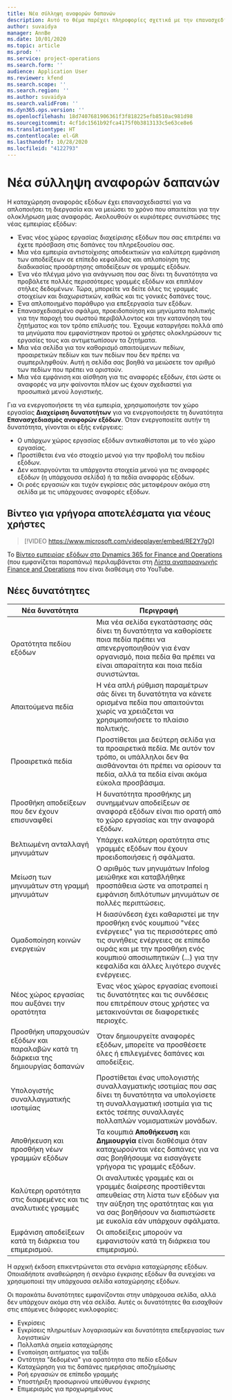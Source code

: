 ```yaml
---
title: Νέα σύλληψη αναφορών δαπανών
description: Αυτό το θέμα παρέχει πληροφορίες σχετικά με την επανασχεδίαση της εμπειρίας για την καταχώρηση της αναφοράς εξόδων.
author: suvaidya
manager: AnnBe
ms.date: 10/01/2020
ms.topic: article
ms.prod: ''
ms.service: project-operations
ms.search.form: ''
audience: Application User
ms.reviewer: kfend
ms.search.scope: ''
ms.search.region: ''
ms.author: suvaidya
ms.search.validFrom: ''
ms.dyn365.ops.version: ''
ms.openlocfilehash: 18d7407681906361f3f818225efb8510ac981d98
ms.sourcegitcommit: 4cf1dc1561b92fca4175f0b3813133c5e63ce8e6
ms.translationtype: HT
ms.contentlocale: el-GR
ms.lasthandoff: 10/28/2020
ms.locfileid: "4122793"
---
```

# <a name="expense-reports-reimagined"></a>Νέα σύλληψη αναφορών δαπανών

Η καταχώρηση αναφοράς εξόδων έχει επανασχεδιαστεί για να απλοποιήσει τη διεργασία και να μειώσει το χρόνο που απαιτείται για την ολοκλήρωση μιας αναφοράς. Ακολουθούν οι κυριότερες συνιστώσες της νέας εμπειρίας εξόδων:

- Ένας νέος χώρος εργασίας διαχείρισης εξόδων που σας επιτρέπει να έχετε πρόσβαση στις δαπάνες του πληρεξουσίου σας.
- Μια νέα εμπειρία αντιστοίχισης αποδεικτικών για καλύτερη εμφάνιση των αποδείξεων σε επίπεδο κεφαλίδας και απλοποίηση της διαδικασίας προσάρτησης αποδείξεων σε γραμμές εξόδων.
- Ένα νέο πλέγμα μόνο για ανάγνωση που σας δίνει τη δυνατότητα να προβάλετε πολλές περισσότερες γραμμές εξόδων και επιπλέον στήλες δεδομένων. Τώρα, μπορείτε να δείτε όλες τις γραμμές στοιχείων και διαχωριστικών, καθώς και τις γονικές δαπάνες τους.
- Ένα απλοποιημένο παράθυρο για επεξεργασία των εξόδων.
- Επανασχεδιασμένο σφάλμα, προειδοποίηση και μηνύματα πολιτικής για την παροχή του σωστού περιβάλλοντος και την κατανόηση του ζητήματος και τον τρόπο επίλυσής του. Έχουμε καταργήσει πολλά από τα μηνύματα που εμφανίστηκαν προτού οι χρήστες ολοκληρώσουν τις εργασίες τους και αντιμετωπίσουν τα ζητήματα.
- Μια νέα σελίδα για τον καθορισμό απαιτούμενων πεδίων, προαιρετικών πεδίων και των πεδίων που δεν πρέπει να συμπεριληφθούν. Αυτή η σελίδα σας βοηθά να μειώσετε τον αριθμό των πεδίων που πρέπει να οριστούν.
- Μια νέα εμφάνιση και αίσθηση για τις αναφορές εξόδων, έτσι ώστε οι αναφορές να μην φαίνονται πλέον ως έχουν σχεδιαστεί για προσωπικά μενού λογιστικής.

Για να ενεργοποιήσετε τη νέα εμπειρία, χρησιμοποιήστε τον χώρο εργασίας **Διαχείριση δυνατοτήτων** για να ενεργοποιήσετε τη δυνατότητα **Επανασχεδιασμός αναφορών εξόδων**. Όταν ενεργοποιείτε αυτήν τη δυνατότητα, γίνονται οι εξής ενέργειες:

- Ο υπάρχων χώρος εργασίας εξόδων αντικαθίσταται με το νέο χώρο εργασίας.
- Προστίθεται ένα νέο στοιχείο μενού για την προβολή του πεδίου εξόδων.
- Δεν καταργούνται τα υπάρχοντα στοιχεία μενού για τις αναφορές εξόδων (η υπάρχουσα σελίδα) ή τα πεδία αναφοράς εξόδων.
- Οι ροές εργασιών και τυχόν εγκρίσεις σάς μεταφέρουν ακόμα στη σελίδα με τις υπάρχουσες αναφορές εξόδων.

## <a name="getting-started-video-for-new-users"></a>Βίντεο για γρήγορα αποτελέσματα για νέους χρήστες

> [!VIDEO https://www.microsoft.com/videoplayer/embed/RE2Y7gO]

Το [Βίντεο εμπειρίας εξόδων στο Dynamics 365 for Finance and Operations](https://youtu.be/Ocy-MsTvEE0) (που εμφανίζεται παραπάνω) περιλαμβάνεται στη [Λίστα αναπαραγωγής Finance and Operations](https://www.youtube.com/playlist?list=PLcakwueIHoT_SYfIaPGoOhloFoCXiUSyW) που είναι διαθέσιμη στο YouTube.

## <a name="new-features"></a>Νέες δυνατότητες

| Νέα δυνατότητα | Περιγραφή |
|---|----|
| Ορατότητα πεδίου εξόδων | Μια νέα σελίδα εγκατάστασης σάς δίνει τη δυνατότητα να καθορίσετε ποια πεδία πρέπει να απενεργοποιηθούν για έναν οργανισμό, ποια πεδία θα πρέπει να είναι απαραίτητα και ποια πεδία συνιστώνται. |
| Απαιτούμενα πεδία | Η νέα απλή ρύθμιση παραμέτρων σάς δίνει τη δυνατότητα να κάνετε ορισμένα πεδία που απαιτούνται χωρίς να χρειάζεται να χρησιμοποιήσετε το πλαίσιο πολιτικής. |
| Προαιρετικά πεδία | Προστίθεται μια δεύτερη σελίδα για τα προαιρετικά πεδία. Με αυτόν τον τρόπο, οι υπάλληλοι δεν θα αισθάνονται ότι πρέπει να ορίσουν τα πεδία, αλλά τα πεδία είναι ακόμα εύκολα προσβάσιμα. |
| Προσθήκη αποδείξεων που δεν έχουν επισυναφθεί | Η δυνατότητα προσθήκης μη συνημμένων αποδείξεων σε αναφορά εξόδων είναι πιο ορατή από το χώρο εργασίας και την αναφορά εξόδων. |
| Βελτιωμένη ανταλλαγή μηνυμάτων | Υπάρχει καλύτερη ορατότητα στις γραμμές εξόδων που έχουν προειδοποιήσεις ή σφάλματα. |
| Μείωση των μηνυμάτων στη γραμμή μηνυμάτων| Ο αριθμός των μηνυμάτων Infolog μειώθηκε και καταβλήθηκε προσπάθεια ώστε να αποτραπεί η εμφάνιση διπλότυπων μηνυμάτων σε πολλές περιπτώσεις. |
| Ομαδοποίηση κοινών ενεργειών | Η διασύνδεση έχει καθαριστεί με την προσθήκη ενός κουμπιού "νέες ενέργειες" για τις περισσότερες από τις συνήθεις ενέργειες σε επίπεδο ουράς και με την προσθήκη ενός κουμπιού αποσιωπητικών (...) για την κεφαλίδα και άλλες λιγότερο συχνές ενέργειες. |
| Νέος χώρος εργασίας που αυξάνει την ορατότητα | Ένας νέος χώρος εργασίας ενοποιεί τις δυνατότητες και τις συνδέσεις που επιτρέπουν στους χρήστες να μετακινούνται σε διαφορετικές περιοχές. |
| Προσθήκη υπαρχουσών εξόδων και παραλαβών κατά τη διάρκεια της δημιουργίας δαπανών | Όταν δημιουργείτε αναφορές εξόδων, μπορείτε να προσθέσετε όλες ή επιλεγμένες δαπάνες και αποδείξεις. |
| Υπολογιστής συναλλαγματικής ισοτιμίας | Προστίθεται ένας υπολογιστής συναλλαγματικής ισοτιμίας που σας δίνει τη δυνατότητα να υπολογίσετε τη συναλλαγματική ισοτιμία για τις εκτός τσέπης συναλλαγές πολλαπλών νομισματικών μονάδων. |
| Αποθήκευση και προσθήκη νέων γραμμών εξόδων | Τα κουμπιά **Αποθήκευση** και **Δημιουργία** είναι διαθέσιμα όταν καταχωρούνται νέες δαπάνες για να σας βοηθήσουμε να εισαγάγετε γρήγορα τις γραμμές εξόδων. |
| Καλύτερη ορατότητα στις διαιρεμένες και τις αναλυτικές γραμμές | Οι αναλυτικές γραμμές και οι γραμμές διαίρεσης προστίθενται απευθείας στη λίστα των εξόδων για την αύξηση της ορατότητας και για να σας βοηθήσουν να διαπιστώσετε με ευκολία εάν υπάρχουν σφάλματα. |
| Εμφάνιση αποδείξεων κατά τη διάρκεια του επιμερισμού. | Οι αποδείξεις μπορούν να εμφανιστούν κατά τη διάρκεια του επιμερισμού. |

Η αρχική έκδοση επικεντρώνεται στα σενάρια καταχώρησης εξόδων. Οποιαδήποτε αναθεώρηση ή σενάριο έγκρισης εξόδων θα συνεχίσει να χρησιμοποιεί την υπάρχουσα σελίδα καταχώρησης εξόδων.

Οι παρακάτω δυνατότητες εμφανίζονται στην υπάρχουσα σελίδα, αλλά δεν υπάρχουν ακόμα στη νέα σελίδα. Αυτές οι δυνατότητες θα εισαχθούν στις επόμενες διάφορες κυκλοφορίες:

- Εγκρίσεις
- Εγκρίσεις πληρωτέων λογαριασμών και δυνατότητα επεξεργασίας των λογιστικών
- Πολλαπλά σημεία καταχώρησης
- Ενοποίηση αιτήματος για ταξίδι
- Οντότητα "δεδομένα" για ορατότητα στο πεδίο εξόδων
- Καταχώρηση για τις δαπάνες ημερήσιας αποζημίωσης
- Ροή εργασιών σε επίπεδο γραμμής
- Υποστήριξη προσωρινού υπεύθυνου έγκρισης
- Επιμερισμός για προχωρημένους
